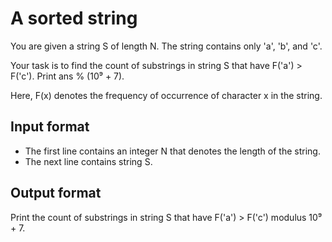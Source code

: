 # A sorted string

You are given a string S of length N. The string contains only 'a', 'b', and 'c'.

Your task is to find the count of substrings in string S that have F('a') > F('c'). Print ans % (10⁹ + 7).

Here, F(x) denotes the frequency of occurrence of character x in the string.

## Input format

- The first line contains an integer N that denotes the length of the string.
- The next line contains string S.

## Output format

Print the count of substrings in string S that have F('a') > F('c') modulus 10⁹ + 7.
